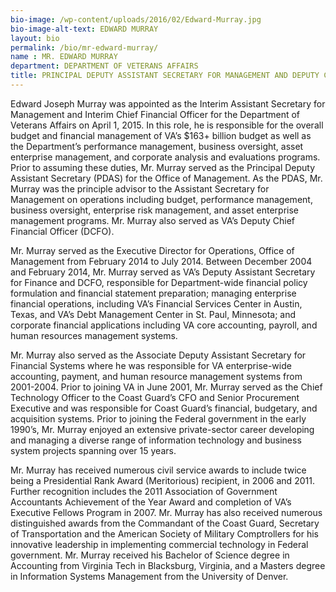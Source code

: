 ```yaml
---
bio-image: /wp-content/uploads/2016/02/Edward-Murray.jpg
bio-image-alt-text: EDWARD MURRAY
layout: bio
permalink: /bio/mr-edward-murray/
name : MR. EDWARD MURRAY
department: DEPARTMENT OF VETERANS AFFAIRS
title: PRINCIPAL DEPUTY ASSISTANT SECRETARY FOR MANAGEMENT AND DEPUTY CHIEF FINANCIAL OFFICER
---
```

   Edward Joseph Murray was appointed as the Interim Assistant Secretary for Management and Interim Chief Financial Officer for the Department of Veterans Affairs on April 1, 2015. In this role, he is responsible for the overall budget and financial management of VA’s $163+ billion budget as well as the Department’s performance management, business oversight, asset enterprise management, and corporate analysis and evaluations programs. Prior to assuming these duties, Mr. Murray served as the Principal Deputy Assistant Secretary (PDAS) for the Office of Management. As the PDAS, Mr. Murray was the principle advisor to the Assistant Secretary for Management on operations including budget, performance management, business oversight, enterprise risk management, and asset enterprise management programs. Mr. Murray also served as VA’s Deputy Chief Financial Officer (DCFO).
             
   Mr. Murray served as the Executive Director for Operations, Office of Management from February 2014 to July 2014. Between December 2004 and February 2014, Mr. Murray served as VA’s Deputy Assistant Secretary for Finance and DCFO, responsible for Department-wide financial policy formulation and financial statement preparation; managing enterprise financial operations, including VA’s Financial Services Center in Austin, Texas, and VA’s Debt Management Center in St. Paul, Minnesota; and corporate financial applications including VA core accounting, payroll, and human resources management systems.
             
   Mr. Murray also served as the Associate Deputy Assistant Secretary for Financial Systems where he was responsible for VA enterprise-wide accounting, payment, and human resource management systems from 2001-2004. Prior to joining VA in June 2001, Mr. Murray served as the Chief Technology Officer to the Coast Guard’s CFO and Senior Procurement Executive and was responsible for Coast Guard’s financial, budgetary, and acquisition systems. Prior to joining the Federal government in the early 1990’s, Mr. Murray enjoyed an extensive private-sector career developing and managing a diverse range of information technology and business system projects spanning over 15 years.
             
   Mr. Murray has received numerous civil service awards to include twice being a Presidential Rank Award (Meritorious) recipient, in 2006 and 2011. Further recognition includes the 2011 Association of Government Accountants Achievement of the Year Award and completion of VA’s Executive Fellows Program in 2007. Mr. Murray has also received numerous distinguished awards from the Commandant of the Coast Guard, Secretary of Transportation and the American Society of Military Comptrollers for his innovative leadership in implementing commercial technology in Federal government. Mr. Murray received his Bachelor of Science degree in Accounting from Virginia Tech in Blacksburg, Virginia, and a Masters degree in Information Systems Management from the University of Denver.

